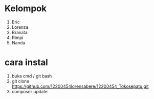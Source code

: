 # Kelompok
1. Eric
2. Lorenza
3. Branata
4. Rimpi
5. Nanda
# cara instal
1. buka cmd / git bash
2. git clone https://github.com/12200454lorensabere/12200454_Tokosepatu.git
3. composer update 

